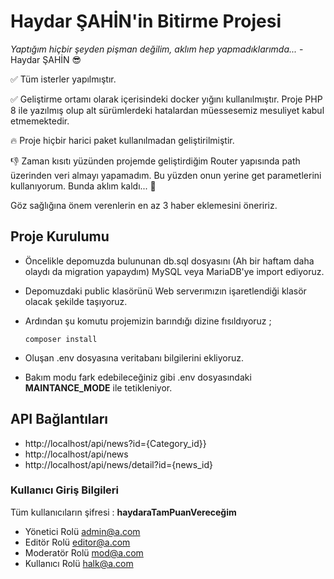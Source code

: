 # Haydar ŞAHİN'in Bitirme Projesi

*Yaptığım hiçbir şeyden pişman değilim, aklım hep yapmadıklarımda...* - Haydar ŞAHİN :sunglasses: 

:white_check_mark: Tüm isterler yapılmıştır.

:white_check_mark: Geliştirme ortamı olarak içerisindeki docker yığını kullanılmıştır. Proje PHP 8 ile yazılmış olup alt sürümlerdeki hatalardan müessesemiz mesuliyet kabul etmemektedir. 

:fire: Proje hiçbir harici paket kullanılmadan geliştirilmiştir.

:thumbsdown: Zaman kısıtı yüzünden projemde geliştirdiğim Router yapısında path üzerinden veri almayı yapamadım. Bu yüzden onun yerine get parametlerini kullanıyorum. Bunda aklım kaldı... :pleading_face: 

Göz sağlığına önem verenlerin en az 3 haber eklemesini öneririz.

## **Proje Kurulumu**

- Öncelikle depomuzda bulununan db.sql dosyasını (Ah bir haftam daha olaydı da migration yapaydım) MySQL veya MariaDB'ye import ediyoruz.

- Depomuzdaki public klasörünü Web serverımızın işaretlendiği klasör olacak şekilde taşıyoruz.

- Ardından şu komutu projemizin barındığı dizine fısıldıyoruz ;
  
  `composer install`

- Oluşan .env dosyasına veritabanı bilgilerini ekliyoruz.

- Bakım modu fark edebileceğiniz gibi .env dosyasındaki **MAINTANCE_MODE** ile tetikleniyor. 

## API Bağlantıları
- http://localhost/api/news?id={Category_id}}
- http://localhost/api/news
- http://localhost/api/news/detail?id={news_id}


### Kullanıcı Giriş Bilgileri

Tüm kullanıcıların şifresi : **haydaraTamPuanVereceğim**
 - Yönetici Rolü admin@a.com 
 - Editör Rolü editor@a.com 
 - Moderatör Rolü mod@a.com
 - Kullanıcı Rolü halk@a.com



